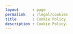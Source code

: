 ```yaml
---
layout      : page
permalink   : /legal/cookies
title       : Cookie Policy
description : Cookie Policy.
---
```

